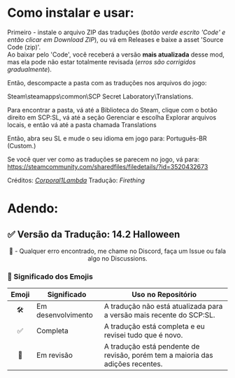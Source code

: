 # Como instalar e usar:

Primeiro - instale o arquivo ZIP das traduções (*botão verde escrito 'Code' e então clicar em Download ZIP*), ou vá em Releases e baixe a asset 'Source Code (zip)'.  
Ao baixar pelo 'Code', você receberá a versão **mais atualizada** desse mod, mas ela pode não estar totalmente revisada (*erros são corrigidos gradualmente*).

Então, descompacte a pasta com as traduções nos arquivos do jogo:

Steam\steamapps\common\SCP Secret Laboratory\Translations.


Para encontrar a pasta, vá até a Biblioteca do Steam, clique com o botão direito em SCP:SL, vá até a seção Gerenciar e escolha Explorar arquivos locais, e então vá até a pasta chamada Translations

Então, abra seu SL e mude o seu idioma em jogo para: Português-BR (Custom.)


Se você quer ver como as traduções se parecem no jogo, vá para: https://steamcommunity.com/sharedfiles/filedetails/?id=3520432673

Créditos: [*Corporal1Lambda*](https://github.com/Corporal1Lambda)
Tradução: *Firething*

# Adendo: 
## ✅ Versão da Tradução: 14.2 Halloween

<p align="center"> 
🚧 - Qualquer erro encontrado, me chame no Discord, faça um Issue ou fala algo no Discussions.
</p>

### 📝 Significado dos Emojis

| Emoji | Significado              | Uso no Repositório                                                  
|:-----:|--------------------------|-------------------------------------------------------------------  
| 🛠️    | Em desenvolvimento       | A tradução não está atualizada para a versão mais recente do SCP:SL. 
| ✅    | Completa                 | A tradução está completa e eu revisei tudo que é novo.      
| 🚧    | Em revisão               | A tradução está pendente de revisão, porém tem a maioria das adições recentes.
